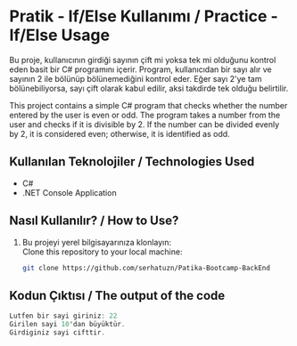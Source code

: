 # Pratik - If/Else Kullanımı / Practice - If/Else Usage

Bu proje, kullanıcının girdiği sayının çift mi yoksa tek mi olduğunu kontrol eden basit bir C# programını içerir. Program, kullanıcıdan bir sayı alır ve sayının 2 ile bölünüp bölünemediğini kontrol eder. Eğer sayı 2'ye tam bölünebiliyorsa, sayı çift olarak kabul edilir, aksi takdirde tek olduğu belirtilir.

This project contains a simple C# program that checks whether the number entered by the user is even or odd. The program takes a number from the user and checks if it is divisible by 2. If the number can be divided evenly by 2, it is considered even; otherwise, it is identified as odd.

## Kullanılan Teknolojiler / Technologies Used
- C#
- .NET Console Application

## Nasıl Kullanılır? / How to Use?

1. Bu projeyi yerel bilgisayarınıza klonlayın:  
   Clone this repository to your local machine:
   ```bash
   git clone https://github.com/serhatuzn/Patika-Bootcamp-BackEnd

## Kodun Çıktısı /  The output of the code
```csharp
Lutfen bir sayi giriniz: 22
Girilen sayi 10'dan büyüktür.
Girdiginiz sayi cifttir.


